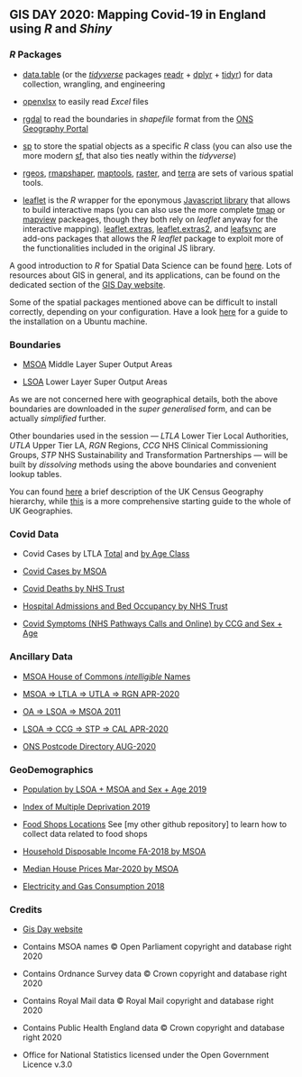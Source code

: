 ## GIS DAY 2020: Mapping Covid-19 in England using *R* and *Shiny*

### *R* Packages

 - [data.table](https://rdatatable.gitlab.io/data.table/) (or the [*tidyverse*](https://www.tidyverse.org/) packages [readr](https://readr.tidyverse.org/) + [dplyr](https://dplyr.tidyverse.org/) + [tidyr](https://tidyr.tidyverse.org/)) for data collection, wrangling, and engineering

 - [openxlsx](https://ycphs.github.io/openxlsx/index.html) to easily read *Excel* files
 
 - [rgdal](https://cloud.r-project.org/web/packages/rgdal/) to read the boundaries in *shapefile* format from the [ONS Geography Portal](https://geoportal.statistics.gov.uk/)

 - [sp](https://cloud.r-project.org/web/packages/sp/) to store the spatial objects as a specific *R* class (you can also use the more modern [sf](https://github.com/r-spatial/sf/), that also ties neatly within the *tidyverse*)

 - [rgeos](https://cloud.r-project.org/web/packages/rgeos/), [rmapshaper](https://github.com/ateucher/rmapshaper), [maptools](https://cloud.r-project.org/web/packages/maptools/), [raster](https://cran.r-project.org/web/packages/raster/index.html), and [terra](https://github.com/rspatial/terra) are sets of various spatial tools. 

 - [leaflet](http://rstudio.github.io/leaflet/) is the *R* wrapper for the eponymous [Javascript library](https://leafletjs.com/) that allows to build interactive maps (you can also use the more complete [tmap](https://github.com/mtennekes/tmap) or [mapview](https://github.com/r-spatial/mapview) packeages, though they both rely on *leaflet* anyway for the interactive mapping). [leaflet.extras](https://github.com/bhaskarvk/leaflet.extras), [leaflet.extras2](https://github.com/trafficonese/leaflet.extras2), and [leafsync](https://github.com/r-spatial/leafsync) are add-ons packages that allows the *R* *leaflet* package to exploit more of the functionalities included in the original JS library.

A good introduction to *R* for Spatial Data Science can be found [here](https://rspatial.org/intr/). Lots of resources about GIS in general, and its applications, can be found on the dedicated section of the [GIS Day website](https://www.gisday.com/en-us/ebooks). 

Some of the spatial packages mentioned above can be difficult to install correctly, depending on your configuration. Have a look [here](https://github.com/lvalnegri/workshops-setup_-cloud_analytics_machine#install-linux-dependencies-for-r-packages) for a guide to the installation on a Ubuntu machine.

### Boundaries

 - [MSOA](https://geoportal.statistics.gov.uk/datasets/middle-layer-super-output-areas-december-2011-ew-bsc-v2) Middle Layer Super Output Areas
 
 - [LSOA](https://geoportal.statistics.gov.uk/datasets/lower-layer-super-output-area-december-2011-ew-bsc-v2) Lower Layer Super Output Areas
 
As we are not concerned here with geographical details, both the above boundaries are downloaded in the *super generalised* form, and can be actually *simplified* further. 

Other boundaries used in the session &mdash; *LTLA* Lower Tier Local Authorities, *UTLA* Upper Tier LA, *RGN* Regions, *CCG* NHS Clinical Commissioning Groups, *STP* NHS Sustainability and Transformation Partnerships &mdash; will be built by *dissolving* methods using the above boundaries and convenient lookup tables.

You can found [here](https://www.ons.gov.uk/methodology/geography/ukgeographies/censusgeography) a brief description of the UK Census Geography hierarchy, while [this](https://bit.ly/guide-uk-geographies) is a more comprehensive starting guide to the whole of UK Geographies.

### Covid Data

 - Covid Cases by LTLA [Total](https://coronavirus.data.gov.uk/details/about-data#legacy-csv-downloads) and [by Age Class](https://coronavirus.data.gov.uk/details/about-data#cases-by-age)
 
 - [Covid Cases by MSOA](https://coronavirus.data.gov.uk/details/about-data#cases-by-middle-super-output-area-msoa)
 
 - [Covid Deaths by NHS Trust](https://www.england.nhs.uk/statistics/statistical-work-areas/covid-19-daily-deaths/)
 
 - [Hospital Admissions and Bed Occupancy by NHS Trust](https://www.england.nhs.uk/statistics/statistical-work-areas/covid-19-hospital-activity/)
 
 - [Covid Symptoms (NHS Pathways Calls and Online) by CCG and Sex + Age](https://digital.nhs.uk/data-and-information/publications/statistical/mi-potential-covid-19-symptoms-reported-through-nhs-pathways-and-111-online/latest/)
 

### Ancillary Data

 - [MSOA House of Commons *intelligible* Names](https://visual.parliament.uk/msoanames)

 - [MSOA => LTLA => UTLA => RGN APR-2020](https://coronavirus.data.gov.uk/details/about-data#cases-by-middle-super-output-area-msoa)

 - [OA => LSOA => MSOA 2011](https://geoportal.statistics.gov.uk/datasets/output-area-to-lower-layer-super-output-area-to-middle-layer-super-output-area-to-local-authority-district-december-2011-lookup-in-england-and-wales)

 - [LSOA => CCG => STP => CAL APR-2020](https://geoportal.statistics.gov.uk/datasets/lsoa-2011-to-clinical-commissioning-groups-to-sustainability-and-transformation-partnerships-april-2020-lookup-in-england)

 - [ONS Postcode Directory AUG-2020](https://geoportal.statistics.gov.uk/datasets/ons-postcode-directory-august-2020)


### GeoDemographics

 - [Population by LSOA + MSOA and Sex + Age 2019](https://www.ons.gov.uk/peoplepopulationandcommunity/populationandmigration/populationestimates/datasets/middlesuperoutputareamidyearpopulationestimates)

 - [Index of Multiple Deprivation 2019](https://www.gov.uk/government/statistics/english-indices-of-deprivation-2019)

 - [Food Shops Locations](https://ratings.food.gov.uk/open-data/en-GB) See [my other github repository] to learn how to collect data related to food shops

 - [Household Disposable Income FA-2018 by MSOA](https://www.ons.gov.uk/employmentandlabourmarket/peopleinwork/earningsandworkinghours/datasets/smallareaincomeestimatesformiddlelayersuperoutputareasenglandandwales)

 - [Median House Prices Mar-2020 by MSOA](https://www.ons.gov.uk/peoplepopulationandcommunity/housing/datasets/hpssadataset2medianhousepricebymsoaquarterlyrollingyear)

 - [Electricity and Gas Consumption 2018](https://www.gov.uk/government/statistics/lower-and-middle-super-output-areas-gas-consumption)


### Credits

 - [Gis Day website](https://www.gisday.com/en-us/overview)
 
 - Contains MSOA names © Open Parliament copyright and database right 2020
 
 - Contains Ordnance Survey data © Crown copyright and database right 2020
 
 - Contains Royal Mail data © Royal Mail copyright and database right 2020
 
 - Contains Public Health England data © Crown copyright and database right 2020
 
 - Office for National Statistics licensed under the Open Government Licence v.3.0
 
